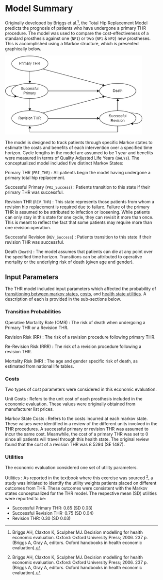 # Model Summary

Originally developed by Briggs et al.[^2], the Total Hip Replacement Model
predicts the prognosis of patients who have undergone a primary THR procedure. 
The model was used to compare the cost-effectiveness of a standard prosthesis 
against one (`NP1`) or two (`NP1` & `NP2`) new prostheses. This is accomplished 
using a Markov structure, which is presented graphically below. 

![Structure of THR Markov Model](Diagrams/THR-Model.png)

The model is designed to track patients through specific Markov states to 
estimate the costs and benefits of each intervention over a specified time 
horizon. Cycle lengths in the model are assumed to be 1 year and benefits were 
measured in terms of Quality Adjusted Life Years (`QALYs`). The conceptualized 
model included five distinct Markov States: 

Primary THR (`PRI_THR`)
  : All patients begin the model having undergone a primary total hip 
  replacement. 
  
Successful Primary (`PRI_Success`)
  : Patients transition to this state if their primary THR was successful.

Revision THR (`REV_THR`)
  : This state represents those patients from whom a revision hip replacement 
  is required due to failure. Failure of the primary THR is assumed to be 
  attributed to infection or loosening. While patients can only stay in this 
  state for one cycle, they can revisit it more than once. This is meant to 
  reflect the fact that some patients may require more than one revision 
  operation. 
  
Successful Revision (`REV_Success`)
  : Patients transition to this state if their revision THR was successful. 
  
Death (`Death`)
  : The model assumes that patients can die at any point over the specified 
  time horizon. Transitions can be attributed to operative mortality or the 
  underlying risk of death (given age and gender). 

## Input Parameters
The THR model included input parameters which affected the probability of 
[transitioning between markov states](#transition-probabilities), 
[costs](#costs), and [health state utilities](#health-state-utilities). A 
description of each is provided in the sub-sections below. 

### Transition Probabilities

Operative Mortality Rate (OMR)
  : The risk of death when undergoing a Primary THR or a Revision THR. 
  
Revision Risk (RR)
  : The risk of a revision procedure following primary THR. 
  
Re-Revision Risk (RRR)
  : The risk of a revision procedure following a revision THR. 
  
Mortality Risk (MR)
  : The age and gender specific risk of death, as estimated from national life 
  tables. 

### Costs
Two types of cost parameters were considered in this economic evaluation. 

Unit Costs
  : Refers to the unit cost of each prosthesis included in the economic 
  evaluation. These values were originally obtained from manufacturer list 
  prices.  
  
Markov State Costs
  : Refers to the costs incurred at each markov state. These values were 
  identified in a review of the different units involved in the THR procedures. 
  A successful primary or revision THR was assumed to incur the same cost. 
  Meanwhile, the cost of a primary THR was set to 0 since all patients will 
  travel through this health state. The original review found that the cost of 
  a revision THR was &pound; 5294 (SE 1487).  

### Utilities
The economic evaluation considered one set of utility parameters. 

Utilities
  : As reported in the textbook where this exercise was sourced [^2], a study 
  was initiated to identify the utility weights patients placed on different 
  outcomes from THR. These outcomes were consistent with the Markov states 
  conceptualized for the THR model. The respective mean (SD) utilities were 
  reported to be: 
  - Successful Primary THR: 0.85 (SD 0.03)
  - Successful Revision THR: 0.75 (SD 0.04)
  - Revision THR: 0.30 (SD 0.03)



[^1]: Briggs A, Sculpher M, Dawson J, Fitzpatrick R, Murray D, Malchau H. 
Modelling the cost-effectiveness of primary hip replacement: how
cost-effective is the Spectron compared to the Charnley prosthesis? 
2003 Dec;52. 
[^2]: Briggs AH, Claxton K, Sculpher MJ. Decision modelling for health economic
evaluation. Oxford: Oxford University Press; 2006. 237 p. (Briggs A, Gray A, 
editors. Oxford handbooks in health economic evaluation).